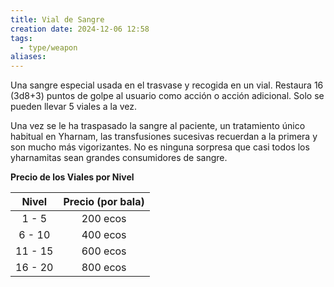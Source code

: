 ```yaml
---
title: Vial de Sangre
creation date: 2024-12-06 12:58
tags:
  - type/weapon
aliases:
---
```

Una sangre especial usada en el trasvase y recogida en un vial. Restaura 16 (3d8+3) puntos de golpe al usuario como acción o acción adicional. Solo se pueden llevar 5 viales a la vez.

Una vez se le ha traspasado la sangre al paciente, un tratamiento único habitual en Yharnam, las transfusiones sucesivas recuerdan a la primera y son mucho más vigorizantes. No es ninguna sorpresa que casi todos los yharnamitas sean grandes consumidores de sangre.  



**Precio de los Viales por Nivel**

|  Nivel  | Precio (por bala) |
| :-----: | :---------------: |
|  1 - 5  |     200 ecos      |
| 6 - 10  |     400 ecos      |
| 11 - 15 |     600 ecos      |
| 16 - 20 |     800 ecos      |
